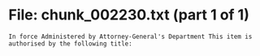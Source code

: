 ﻿# File: chunk_002230.txt (part 1 of 1)
```
In force Administered by Attorney-General's Department This item is authorised by the following title:
```

